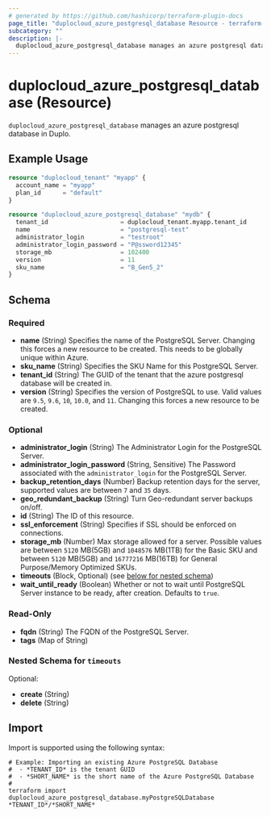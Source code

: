 ```yaml
---
# generated by https://github.com/hashicorp/terraform-plugin-docs
page_title: "duplocloud_azure_postgresql_database Resource - terraform-provider-duplocloud"
subcategory: ""
description: |-
  duplocloud_azure_postgresql_database manages an azure postgresql database in Duplo.
---
```


# duplocloud_azure_postgresql_database (Resource)

`duplocloud_azure_postgresql_database` manages an azure postgresql database in Duplo.

## Example Usage

```terraform
resource "duplocloud_tenant" "myapp" {
  account_name = "myapp"
  plan_id      = "default"
}

resource "duplocloud_azure_postgresql_database" "mydb" {
  tenant_id                    = duplocloud_tenant.myapp.tenant_id
  name                         = "postgresql-test"
  administrator_login          = "testroot"
  administrator_login_password = "P@ssword12345"
  storage_mb                   = 102400
  version                      = 11
  sku_name                     = "B_Gen5_2"
}
```

<!-- schema generated by tfplugindocs -->
## Schema

### Required

- **name** (String) Specifies the name of the PostgreSQL Server. Changing this forces a new resource to be created. This needs to be globally unique within Azure.
- **sku_name** (String) Specifies the SKU Name for this PostgreSQL Server.
- **tenant_id** (String) The GUID of the tenant that the azure postgresql database will be created in.
- **version** (String) Specifies the version of PostgreSQL to use. Valid values are `9.5`, `9.6`, `10`, `10.0`, and `11`. Changing this forces a new resource to be created.

### Optional

- **administrator_login** (String) The Administrator Login for the PostgreSQL Server.
- **administrator_login_password** (String, Sensitive) The Password associated with the `administrator_login` for the PostgreSQL Server.
- **backup_retention_days** (Number) Backup retention days for the server, supported values are between `7` and `35` days.
- **geo_redundant_backup** (String) Turn Geo-redundant server backups on/off.
- **id** (String) The ID of this resource.
- **ssl_enforcement** (String) Specifies if SSL should be enforced on connections.
- **storage_mb** (Number) Max storage allowed for a server. Possible values are between `5120` MB(5GB) and `1048576` MB(1TB) for the Basic SKU and between `5120` MB(5GB) and `16777216` MB(16TB) for General Purpose/Memory Optimized SKUs.
- **timeouts** (Block, Optional) (see [below for nested schema](#nestedblock--timeouts))
- **wait_until_ready** (Boolean) Whether or not to wait until PostgreSQL Server instance to be ready, after creation. Defaults to `true`.

### Read-Only

- **fqdn** (String) The FQDN of the PostgreSQL Server.
- **tags** (Map of String)

<a id="nestedblock--timeouts"></a>
### Nested Schema for `timeouts`

Optional:

- **create** (String)
- **delete** (String)

## Import

Import is supported using the following syntax:

```shell
# Example: Importing an existing Azure PostgreSQL Database
#  - *TENANT_ID* is the tenant GUID
#  - *SHORT_NAME* is the short name of the Azure PostgreSQL Database
#
terraform import duplocloud_azure_postgresql_database.myPostgreSQLDatabase *TENANT_ID*/*SHORT_NAME*
```
